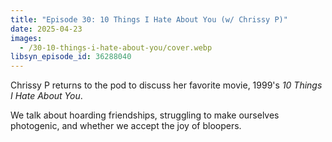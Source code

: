 ```yaml
---
title: "Episode 30: 10 Things I Hate About You (w/ Chrissy P)"
date: 2025-04-23
images:
  - /30-10-things-i-hate-about-you/cover.webp
libsyn_episode_id: 36288040
---
```


Chrissy P returns to the pod to discuss her favorite movie, 1999's _10 Things I Hate About You_.

We talk about hoarding friendships, struggling to make ourselves photogenic, and whether we accept the joy of bloopers.

<!--more-->
